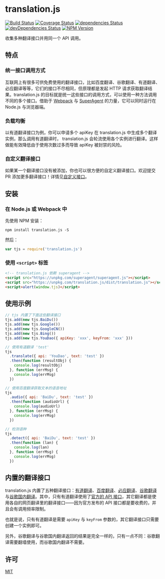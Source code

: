 # translation.js

[![Build Status](https://img.shields.io/travis/Selection-Translator/translation.js/master.svg?style=flat-square)](https://travis-ci.org/Selection-Translator/translation.js)
[![Coverage Status](https://img.shields.io/coveralls/Selection-Translator/translation.js/master.svg?style=flat-square)](https://coveralls.io/github/Selection-Translator/translation.js?branch=master)
[![dependencies Status](https://img.shields.io/david/Selection-Translator/translation.js.svg?style=flat-square)](https://david-dm.org/Selection-Translator/translation.js)
[![devDependencies Status](https://img.shields.io/david/dev/Selection-Translator/translation.js.svg?style=flat-square)](https://david-dm.org/Selection-Translator/translation.js?type=dev)
[![NPM Version](https://img.shields.io/npm/v/translation.js.svg?style=flat-square)](https://www.npmjs.com/package/translation.js)

收集多种翻译接口并用同一个 API 调用。

## 特点

### 统一接口调用方式

互联网上有很多可供免费使用的翻译接口，比如百度翻译、谷歌翻译、有道翻译、必应翻译等等，它们的接口不尽相同，但原理都是发起 HTTP 请求获取翻译结果。translation.js 的目标就是统一这些接口的调用方式，可以使用一种方法调用不同的多个接口。借助于 [Webpack](http://webpack.github.io/) 与 [SuperAgent](https://github.com/visionmedia/superagent) 的力量，它可以同时运行在 Node.js 与浏览器端。

### 负载均衡

以有道翻译接口为例，你可以申请多个 apiKey 在 translation.js 中生成多个翻译实例，那么调用有道翻译时， translation.js 会轮流使用各个实例进行翻译。这样做能有效降低由于使用次数过多而导致 apiKey 被封禁的风险。

### 自定义翻译接口

如果某一个翻译接口没有被添加，你也可以很方便的自定义翻译接口。欢迎提交 PR 添加更多翻译接口！详情见[自定义接口](/docs/API-spec.md)。

## 安装

### 在 Node.js 或 Webpack 中

先使用 NPM 安装：

```
npm install translation.js -S
```

然后：

```js
var tjs = require('translation.js')
```

### 使用 `<script>` 标签

```html
<!-- translation.js 依赖 superagent -->
<script src="https://unpkg.com/superagent/superagent.js"></script>
<script src="https://unpkg.com/translation.js/dist/translation.js"></script>
<script>alert(window.tjs)</script>
```

## 使用示例

```js
// tjs 内置了下面这些翻译接口
tjs.add(new tjs.BaiDu())
tjs.add(new tjs.Google())
tjs.add(new tjs.GoogleCN())
tjs.add(new tjs.Bing())
tjs.add(new tjs.YouDao({ apiKey: 'xxx', keyFrom: 'xxx' }))

// 使用有道翻译 'test'
tjs
  .translate({ api: 'YouDao', text: 'test' })
  .then(function (resultObj) {
    console.log(resultObj)
  }, function (errMsg) {
    console.log(errMsg)
  })

// 使用百度翻译获取文本的语音地址
tjs
  .audio({ api: 'BaiDu', text: 'test' })
  .then(function (audioUrl) {
    console.log(audioUrl)
  }, function (errMsg) {
    console.log(errMsg)
  })

// 检测语种
tjs
  .detect({ api: 'BaiDu', text: 'test' })
  .then(function (lan) {
    console.log(lan)
  }, function (errMsg) {
    console.log(errMsg)
  })
```

## 内置的翻译接口

translation.js 内置了五种翻译接口：[有道翻译](http://fanyi.youdao.com/)、[百度翻译](http://fanyi.baidu.com/)、[必应翻译](http://cn.bing.com/dict/)、[谷歌翻译](https://translate.google.com/)与[谷歌国内翻译](http://translate.google.cn/)。其中，只有有道翻译使用了[官方的 API 接口](http://fanyi.youdao.com/openapi?path=data-mode)，其它翻译都是使用各自的网页翻译里的翻译接口——因为官方发布的 API 接口都是要收费的，并且会有调用频率限制。

也就是说，只有有道翻译是需要 `apiKey` 与 `keyFrom` 参数的，其它翻译接口只需要创建一个实例即可。

另外，谷歌翻译与谷歌国内翻译返回的结果是完全一样的，只有一点不同：谷歌翻译需要翻墙使用，而谷歌国内翻译不需要。

## 许可

[MIT](https://github.com/Selection-Translator/translation.js/blob/master/LICENSE.md)
